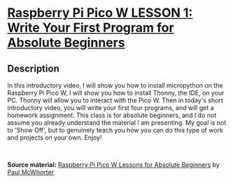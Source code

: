 # [Raspberry Pi Pico W LESSON 1: Write Your First Program for Absolute Beginners](https://www.youtube.com/watch?v=SL4_oU9t8Ss&list=PLGs0VKk2DiYz8js1SJog21cDhkBqyAhC5&index=1)

## Description

In this introductory video, I will show you how to install micropython on the Raspberry Pi Pico W, I will show you how to install Thonny, the IDE, on your PC. Thonny will allow you to interact with the Pico W. Then in today's short introductory video, you will write your first four programs, and will get a homework assignment. This class is  for absolute beginners, and I do not assume you already understand the material I am presenting. My goal is not to 'Show Off', but to genuinely teach you how you can do this type of work and projects on your own. Enjoy!

<br>

**Source material:** [Raspberry Pi Pico W Lessons for Absolute Beginners](https://www.youtube.com/playlist?list=PLGs0VKk2DiYz8js1SJog21cDhkBqyAhC5) by
[Paul McWhorter](https://www.youtube.com/c/mcwhorpj/playlists)